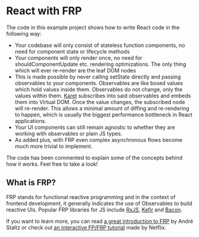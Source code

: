 # React with FRP

The code in this example project shows how to write React code in the following way:

- Your codebase will only consist of stateless function components, no need for component state or lifecycle methods
- Your components will only render once, no need for shouldComponentUpdate etc. rendering optimizations. The only thing which will ever re-render are the leaf DOM nodes
- This is made possible by never calling setState directly and passing observables to your components. Observables are like boxed values which hold values inside them. Observables do not change, only the values within them. [Karet](https://github.com/calmm-js/karet) subscribes into said observables and embeds them into Virtual DOM. Once the value changes, the subscribed node will re-render. This allows a minimal amount of diffing and re-rendering to happen, which is usually the biggest performance bottleneck in React applications.
- Your UI components can still remain agnostic to whether they are working with observables or plain JS types.
- As added plus, with FRP even complex asynchronous flows become much more trivial to implement.

The code has been commented to explain some of the concepts behind how it works. Feel free to take a look!

## What is FRP?

FRP stands for functional reactive programming and in the context of frontend development, it generally indicates the use of Observables to build reactive UIs. Popular FRP libraries for JS include [RxJS](https://github.com/Reactive-Extensions/RxJS), [Kefir](https://rpominov.github.io/kefir/) and [Bacon](https://baconjs.github.io/).

If you want to learn more, you can read [a great introduction to FRP](https://gist.github.com/staltz/868e7e9bc2a7b8c1f754) by André Staltz or check out [an interactive FP/FRP tutorial](http://reactivex.io/learnrx/) made by Netflix.